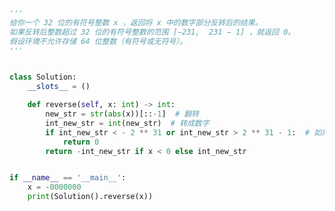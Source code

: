 
<BlogInfo title="7.整数翻转" author="白日梦想猿" pv=0 read_times=0 pre_cost_time=0分26秒 category="leetcode" tag_list="['leetcode']" create_time="2021.10.20 15:04:00" update_time="2022.08.10 14:09:37" />

```python
'''
给你一个 32 位的有符号整数 x ，返回将 x 中的数字部分反转后的结果。
如果反转后整数超过 32 位的有符号整数的范围 [−231,  231 − 1] ，就返回 0。
假设环境不允许存储 64 位整数（有符号或无符号）。
'''


class Solution:
    __slots__ = ()

    def reverse(self, x: int) -> int:
        new_str = str(abs(x))[::-1]  # 翻转
        int_new_str = int(new_str)  # 转成数字
        if int_new_str < - 2 ** 31 or int_new_str > 2 ** 31 - 1:  # 如果反转后整数超过范围,就返回0。
            return 0
        return -int_new_str if x < 0 else int_new_str


if __name__ == '__main__':
    x = -0000000
    print(Solution().reverse(x))

```
